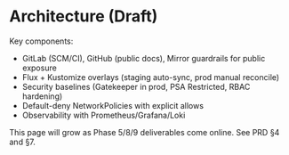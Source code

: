# Architecture (Draft)

Key components:
- GitLab (SCM/CI), GitHub (public docs), Mirror guardrails for public exposure
- Flux + Kustomize overlays (staging auto-sync, prod manual reconcile)
- Security baselines (Gatekeeper in prod, PSA Restricted, RBAC hardening)
- Default-deny NetworkPolicies with explicit allows
- Observability with Prometheus/Grafana/Loki

This page will grow as Phase 5/8/9 deliverables come online. See PRD §4 and §7.
